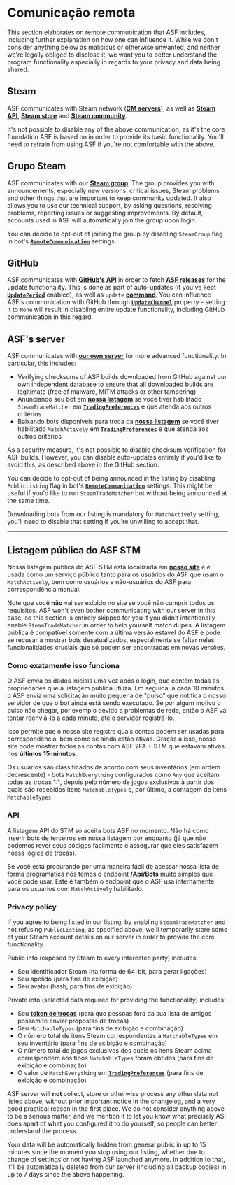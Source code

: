 # Comunicação remota

This section elaborates on remote communication that ASF includes, including further explanation on how one can influence it. While we don't consider anything below as malicious or otherwise unwanted, and neither we're legally obliged to disclose it, we want you to better understand the program functionality especially in regards to your privacy and data being shared.

## Steam

ASF communicates with Steam network (**[CM servers](https://api.steampowered.com/ISteamDirectory/GetCMList/v1?cellid=0)**), as well as **[Steam API](https://steamcommunity.com/dev)**, **[Steam store](https://store.steampowered.com)** and **[Steam community](https://steamcommunity.com)**.

It's not possible to disable any of the above communication, as it's the core foundation ASF is based on in order to provide its basic functionality. You'll need to refrain from using ASF if you're not comfortable with the above.

## Grupo Steam

ASF communicates with our **[Steam group](https://steamcommunity.com/groups/archiasf)**. The group provides you with announcements, especially new versions, critical issues, Steam problems and other things that are important to keep community updated. It also allows you to use our technical support, by asking questions, resolving problems, reporting issues or suggesting improvements. By default, accounts used in ASF will automatically join the group upon login.

You can decide to opt-out of joining the group by disabling `SteamGroup` flag in bot's **[`RemoteCommunication`](https://github.com/JustArchiNET/ArchiSteamFarm/wiki/Configuration#remotecommunication)** settings.

## GitHub

ASF communicates with **[GitHub's API](https://api.github.com)** in order to fetch **[ASF releases](https://github.com/JustArchiNET/ArchiSteamFarm/releases)** for the update functionality. This is done as part of auto-updates (if you've kept **[`UpdatePeriod`](https://github.com/JustArchiNET/ArchiSteamFarm/wiki/Configuration#updateperiod)** enabled), as well as `update` **[command](https://github.com/JustArchiNET/ArchiSteamFarm/wiki/Commands)**. You can influence ASF's communication with GitHub through **[`UpdateChannel`](https://github.com/JustArchiNET/ArchiSteamFarm/wiki/Configuration#updatechannel)** property - setting it to `None` will result in disabling entire update functionality, including GitHub communication in this regard.

## ASF's server

ASF communicates with **[our own server](https://asf.justarchi.net)** for more advanced functionality. In particular, this includes:
- Verifying checksums of ASF builds downloaded from GitHub against our own independent database to ensure that all downloaded builds are legitimate (free of malware, MITM attacks or other tampering)
- Anunciando seu bot em **[nossa listagem](https://asf.justarchi.net/STM)** se você tiver habilitado `SteamTradeMatcher` em **[`TradingPreferences`](https://github.com/JustArchiNET/ArchiSteamFarm/wiki/Configuration#tradingpreferences)** e que atenda aos outros critérios
- Baixando bots disponíveis para troca da **[nossa listagem](https://asf.justarchi.net/STM)** se você tiver habilitado `MatchActively` em **[`TradingPreferences`](https://github.com/JustArchiNET/ArchiSteamFarm/wiki/Configuration#tradingpreferences)** e que atenda aos outros critérios

As a security measure, it's not possible to disable checksum verification for ASF builds. However, you can disable auto-updates entirely if you'd like to avoid this, as described above in the GitHub section.

You can decide to opt-out of being announced in the listing by disabling `PublicListing` flag in bot's **[`RemoteCommunication`](https://github.com/JustArchiNET/ArchiSteamFarm/wiki/Configuration#remotecommunication)** settings. This might be useful if you'd like to run `SteamTradeMatcher` bot without being announced at the same time.

Downloading bots from our listing is mandatory for `MatchActively` setting, you'll need to disable that setting if you're unwilling to accept that.

---

## Listagem pública do ASF STM

Nossa listagem pública do ASF STM está localizada em **[nosso site](https://asf.justarchi.net/STM)** e é usada como um serviço público tanto para os usuários do ASF que usam o `MatchActively`, bem como usuários e não-usuários do ASF para correspondência manual.

Note que você **não** vai ser exibido no site se você não cumprir todos os requisitos. ASF won't even bother communicating with our server in this case, so this section is entirely skipped for you if you didn't intentionally enable `SteamTradeMatcher` in order to help yourself match dupes. A listagem pública é compatível somente com a última versão estável do ASF e pode se recusar a mostrar bots desatualizados, especialmente se faltar neles funcionalidades cruciais que só podem ser encontradas em novas versões.

### Como exatamente isso funciona

O ASF envia os dados iniciais uma vez após o login, que contém todas as propriedades que a listagem pública utiliza. Em seguida, a cada 10 minutos o ASF envia uma solicitação muito pequena de "pulso" que notifica o nosso servidor de que o bot ainda está sendo executado. Se por algum motivo o pulso não chegar, por exemplo devido a problemas de rede, então o ASF vai tentar reenviá-lo a cada minuto, até o servidor registrá-lo.

Isso permite que o nosso site registre quais contas podem ser usadas para correspondência, bem como se ainda estão ativas. Graças a isso, nosso site pode mostrar todos as contas com ASF 2FA + STM que estavam ativas nos **últimos 15 minutos**.

Os usuários são classificados de acordo com seus inventários (em ordem decrescente) - bots `MatchEverything` configurados como `Any` que aceitam todas as trocas 1:1, depois pelo número de jogos exclusivos à partir dos quais são recebidos itens `MatchableTypes` e, por último, a contagem de itens `MatchableTypes`.

### API

A listagem API do STM só aceita bots ASF no momento. Não há como inserir bots de terceiros em nossa listagem por enquanto (já que não podemos rever seus códigos facilmente e assegurar que eles satisfazem nossa lógica de trocas).

Se você está procurando por uma maneira fácil de acessar nossa lista de forma programática nós temos o endpoint **[/Api/Bots](https://asf.justarchi.net/Api/Bots)** muito simples que você pode usar. Este é também o endpoint que o ASF usa internamente para os usuários com `MatchActively` habilitado.

### Privacy policy

If you agree to being listed in our listing, by enabling `SteamTradeMatcher` and not refusing `PublicListing`, as specified above, we'll temporarily store some of your Steam account details on our server in order to provide the core functionality.

Public info (exposed by Steam to every interested party) includes:
- Seu identificador Steam (na forma de 64-bit, para gerar ligações)
- Seu apelido (para fins de exibição)
- Seu avatar (hash, para fins de exibição)

Private info (selected data required for providing the functionality) includes:
- Seu **[token de trocas](https://steamcommunity.com/my/tradeoffers/privacy)** (para que pessoas fora da sua lista de amigos possam te enviar propostas de trocas)
- Seu `MatchableTypes` (para fins de exibição e combinação)
- O número total de itens Steam correspondentes a `MatchableTypes` em seu inventário (para fins de exibição e combinação)
- O número total de jogos exclusivos dos quais os itens Steam acima correspondem aos tipos `MatchableTypes` foram obtidos (para fins de exibição e combinação)
- O valor de `MatchEverything` em **[`TradingPreferences`](https://github.com/JustArchiNET/ArchiSteamFarm/wiki/Configuration#tradingpreferences)** (para fins de exibição e combinação)

ASF server will **not** collect, store or otherwise process any other data not listed above, without prior important notice in the changelog, and a very good practical reason in the first place. We do not consider anything above to be a serious matter, and we mention it to let you know what precisely ASF does apart of what you configured it to do yourself, so people can better understand the process.

Your data will be automatically hidden from general public in up to 15 minutes since the moment you stop using our listing, whether due to change of settings or not having ASF launched anymore. In addition to that, it'll be automatically deleted from our server (including all backup copies) in up to 7 days since the above happening.